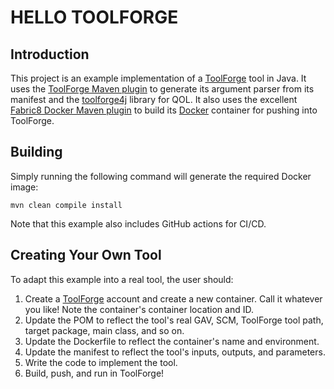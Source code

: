 # HELLO TOOLFORGE

## Introduction

This project is an example implementation of a
[ToolForge](https://app.toolforge.io/) tool in Java. It uses the [ToolForge
Maven plugin](https://github.com/toolforgeio/toolforge-maven-plugin) to
generate its argument parser from its manifest and the
[toolforge4j](https://github.com/toolforgeio/toolforge4j) library for QOL.
It also uses the excellent
[Fabric8 Docker Maven plugin](https://dmp.fabric8.io/) to build its
[Docker](https://www.docker.com/) container for pushing into ToolForge.

## Building

Simply running the following command will generate the required Docker image:

    mvn clean compile install

Note that this example also includes GitHub actions for CI/CD.

## Creating Your Own Tool
    
To adapt this example into a real tool, the user should:

1. Create a [ToolForge](https://www.toolforge.io) account and create a new
   container. Call it whatever you like! Note the container's container location
   and ID.
2. Update the POM to reflect the tool's real GAV, SCM, ToolForge tool path,
   target package, main class, and so on.
3. Update the Dockerfile to reflect the container's name and environment.
4. Update the manifest to reflect the tool's inputs, outputs, and parameters.
5. Write the code to implement the tool.
6. Build, push, and run in ToolForge!
